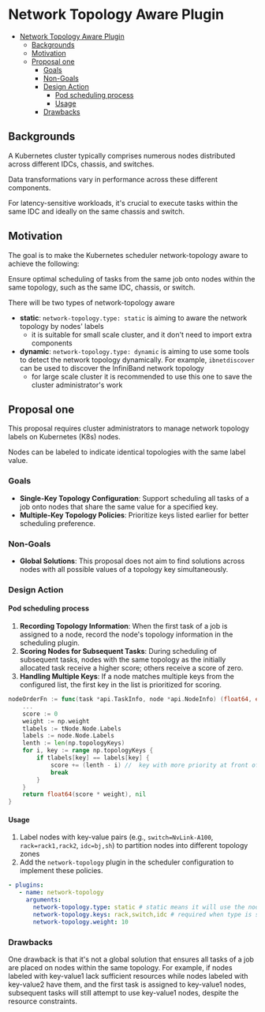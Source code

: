 # Network Topology Aware Plugin

- [Network Topology Aware Plugin](#network-topology-aware-plugin)
  - [Backgrounds](#backgrounds)
  - [Motivation](#motivation)
  - [Proposal one](#proposal-one)
    - [Goals](#goals)
    - [Non-Goals](#non-goals)
    - [Design Action](#design-action)
      - [Pod scheduling process](#pod-scheduling-process)
      - [Usage](#usage)
    - [Drawbacks](#drawbacks)

## Backgrounds

A Kubernetes cluster typically comprises numerous nodes distributed across different IDCs, chassis, and switches.

Data transformations vary in performance across these different components.

For latency-sensitive workloads, it's crucial to execute tasks within the same IDC and ideally on the same chassis and switch.

## Motivation

The goal is to make the Kubernetes scheduler network-topology aware to achieve the following:

Ensure optimal scheduling of tasks from the same job onto nodes within the same topology, such as the same IDC, chassis, or switch.

There will be two types of network-topology aware

- **static**: `network-topology.type: static` is aiming to aware the network topology by nodes' labels
  - it is suitable for small scale cluster, and it don't need to import extra components
- **dynamic**: `network-topology.type: dynamic` is aiming to use some tools to detect the network topology dynamically. For example, `ibnetdiscover` can be used to discover the InfiniBand network topology
  - for large scale cluster it is recommended to use this one to save the cluster administrator's work

## Proposal one

This proposal requires cluster administrators to manage network topology labels on Kubernetes (K8s) nodes.

Nodes can be labeled to indicate identical topologies with the same label value.

### Goals

- **Single-Key Topology Configuration**: Support scheduling all tasks of a job onto nodes that share the same value for a specified key.
- **Multiple-Key Topology Policies**: Prioritize keys listed earlier for better scheduling preference.

### Non-Goals

- **Global Solutions**: This proposal does not aim to find solutions across nodes with all possible values of a topology key simultaneously.

### Design Action

#### Pod scheduling process

1. **Recording Topology Information**: When the first task of a job is assigned to a node, record the node's topology information in the scheduling plugin.
2. **Scoring Nodes for Subsequent Tasks**: During scheduling of subsequent tasks, nodes with the same topology as the initially allocated task receive a higher score; others receive a score of zero.
3. **Handling Multiple Keys**: If a node matches multiple keys from the configured list, the first key in the list is prioritized for scoring.

```go
nodeOrderFn := func(task *api.TaskInfo, node *api.NodeInfo) (float64, error){
    ...
    score := 0
    weight := np.weight
    tlabels := tNode.Node.Labels
    labels := node.Node.Labels
    lenth := len(np.topologyKeys)
    for i, key := range np.topologyKeys {
        if tlabels[key] == labels[key] {
            score += (lenth - i) //  key with more priority at front of which with less priority
            break
        }
    }
    return float64(score * weight), nil
}
```

#### Usage

1. Label nodes with key-value pairs (e.g., `switch=NvLink-A100`, `rack=rack1,rack2`, `idc=bj,sh`) to partition nodes into different topology zones
2. Add the `network-topology` plugin in the scheduler configuration to implement these policies.

```yaml
- plugins:
   - name: network-topology
     arguments:
       network-topology.type: static # static means it will use the node's labels to aware network topology
       network-topology.keys: rack,switch,idc # required when type is static
       network-topology.weight: 10
```

### Drawbacks

One drawback is that it's not a global solution that ensures all tasks of a job are placed on nodes within the same topology. For example, if nodes labeled with key-value1 lack sufficient resources while nodes labeled with key-value2 have them, and the first task is assigned to key-value1 nodes, subsequent tasks will still attempt to use key-value1 nodes, despite the resource constraints.
